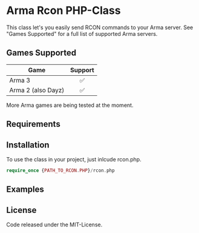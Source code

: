 # Arma Rcon PHP-Class

This class let's you easily send RCON commands to your Arma server. See "Games Supported" for a full list of supported Arma servers.

## Games Supported
| Game          | Support       |
| ------------- |:-------------:|
| Arma 3        | :white_check_mark: |
| Arma 2 (also Dayz)      | :white_check_mark:  |
More Arma games are being tested at the moment.

## Requirements

## Installation
To use the class in your project, just inlcude rcon.php.
```php
require_once {PATH_TO_RCON.PHP}/rcon.php
```

## Examples

## License
Code released under the MIT-License.
